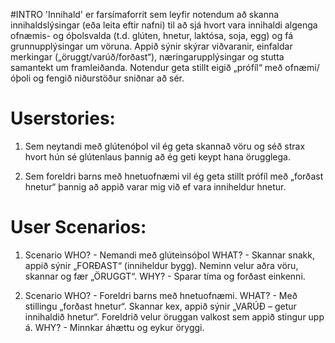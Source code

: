 #INTRO
'Innihald' er farsímaforrit sem leyfir notendum að skanna innihaldslýsingar (eða leita eftir nafni) til að sjá hvort vara innihaldi algenga ofnæmis- og óþolsvalda (t.d. glúten, hnetur, laktósa, soja, egg) og fá grunnupplýsingar um vöruna. Appið sýnir skýrar viðvaranir, einfaldar merkingar („öruggt/varúð/forðast“), næringarupplýsingar og stutta samantekt um framleiðanda. Notendur geta stillt eigið „prófíl“ með ofnæmi/óþoli og fengið niðurstöður sniðnar að sér.

# Userstories:

1. Sem neytandi með glútenóþol vil ég geta skannað vöru og séð strax hvort hún sé glútenlaus þannig að ég geti keypt hana örugglega.

2. Sem foreldri barns með hnetuofnæmi vil ég geta stillt prófíl með „forðast hnetur“ þannig að appið varar mig við ef vara inniheldur hnetur.

# User Scenarios:

1. Scenario
WHO? - Nemandi með glúteinsóþol
WHAT? - Skannar snakk, appið sýnir „FORÐAST“ (inniheldur bygg). Neminn velur aðra vöru, skannar og fær „ÖRUGGT“.
WHY? - Sparar tíma og forðast einkenni.

2. Scenario
WHO? - Foreldri barns með hnetuofnæmi.
WHAT? - Með stillingu „forðast hnetur“. Skannar kex, appið sýnir „VARÚÐ – getur innihaldið hnetur“. Foreldrið velur öruggan valkost sem appið stingur upp á.
WHY? - Minnkar áhættu og eykur öryggi.

